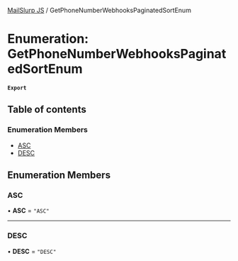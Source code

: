 [MailSlurp JS](../README.md) / GetPhoneNumberWebhooksPaginatedSortEnum

# Enumeration: GetPhoneNumberWebhooksPaginatedSortEnum

**`Export`**

## Table of contents

### Enumeration Members

- [ASC](GetPhoneNumberWebhooksPaginatedSortEnum.md#asc)
- [DESC](GetPhoneNumberWebhooksPaginatedSortEnum.md#desc)

## Enumeration Members

### ASC

• **ASC** = ``"ASC"``

___

### DESC

• **DESC** = ``"DESC"``
